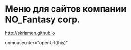 # Меню для сайтов компании NO_Fantasy corp.
http://skripmen.github.io


<script>
        const frame = document.getElementById("iframe1");
        // frame.addEventListener("mouseenter", () => {
        //     frame.src = ""
        // });

        function openUrl(el) {
            frame.src = el.href;
        }
    </script>




onmouseenter="openUrl(this)"
